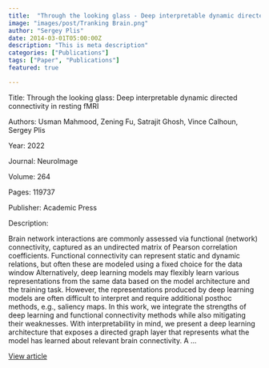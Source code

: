```yaml
---
title:  "Through the looking glass - Deep interpretable dynamic directed connectivity in resting fMRI"
image: "images/post/Tranking Brain.png"
author: "Sergey Plis"
date: 2014-03-01T05:00:00Z
description: "This is meta description"
categories: ["Publications"]
tags: ["Paper", "Publications"]
featured: true

---
```

Title: Through the looking glass: Deep interpretable dynamic directed connectivity in resting fMRI
  
Authors: Usman Mahmood, Zening Fu, Satrajit Ghosh, Vince Calhoun, Sergey Plis
  
Year: 2022
  
Journal: NeuroImage
  
Volume: 264
  
Pages: 119737
  
Publisher: Academic Press
  
Description:
  
Brain network interactions are commonly assessed via functional (network) connectivity, captured as an undirected matrix of Pearson correlation coefficients. Functional connectivity can represent static and dynamic relations, but often these are modeled using a fixed choice for the data window Alternatively, deep learning models may flexibly learn various representations from the same data based on the model architecture and the training task. However, the representations produced by deep learning models are often difficult to interpret and require additional posthoc methods, e.g., saliency maps. In this work, we integrate the strengths of deep learning and functional connectivity methods while also mitigating their weaknesses. With interpretability in mind, we present a deep learning architecture that exposes a directed graph layer that represents what the model has learned about relevant brain connectivity. A …

  
[View article](https://www.sciencedirect.com/science/article/pii/S1053811922008588)  
